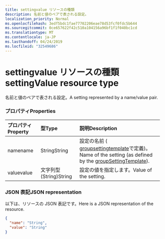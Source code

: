 ```yaml
---
title: settingvalue リソースの種類
description: 名前と値のペアで表される設定。
localization_priority: Normal
ms.openlocfilehash: 3edf5bdc1fae77702206eae78d53fcf0fdc5b644
ms.sourcegitcommit: 0ce657622f42c510a104156a96bf1f1f040bc1cd
ms.translationtype: MT
ms.contentlocale: ja-JP
ms.lasthandoff: 04/24/2019
ms.locfileid: "32549686"
---
```

# <a name="settingvalue-resource-type"></a><span data-ttu-id="7c18c-103">settingvalue リソースの種類</span><span class="sxs-lookup"><span data-stu-id="7c18c-103">settingValue resource type</span></span>

<span data-ttu-id="7c18c-104">名前と値のペアで表される設定。</span><span class="sxs-lookup"><span data-stu-id="7c18c-104">A setting represented by a name/value pair.</span></span>

### <a name="properties"></a><span data-ttu-id="7c18c-105">プロパティ</span><span class="sxs-lookup"><span data-stu-id="7c18c-105">Properties</span></span>

| <span data-ttu-id="7c18c-106">プロパティ</span><span class="sxs-lookup"><span data-stu-id="7c18c-106">Property</span></span> | <span data-ttu-id="7c18c-107">型</span><span class="sxs-lookup"><span data-stu-id="7c18c-107">Type</span></span> | <span data-ttu-id="7c18c-108">説明</span><span class="sxs-lookup"><span data-stu-id="7c18c-108">Description</span></span> |
|:---------------|:--------|:----------|
|<span data-ttu-id="7c18c-109">name</span><span class="sxs-lookup"><span data-stu-id="7c18c-109">name</span></span>|<span data-ttu-id="7c18c-110">String</span><span class="sxs-lookup"><span data-stu-id="7c18c-110">String</span></span>| <span data-ttu-id="7c18c-111">設定の名前 ( [groupsettingtemplate](groupsettingtemplate.md)で定義)。</span><span class="sxs-lookup"><span data-stu-id="7c18c-111">Name of the setting (as defined by the [groupSettingTemplate](groupsettingtemplate.md)).</span></span> |
|<span data-ttu-id="7c18c-112">value</span><span class="sxs-lookup"><span data-stu-id="7c18c-112">value</span></span>|<span data-ttu-id="7c18c-113">文字列型 (String)</span><span class="sxs-lookup"><span data-stu-id="7c18c-113">String</span></span>| <span data-ttu-id="7c18c-114">設定の値を指定します。</span><span class="sxs-lookup"><span data-stu-id="7c18c-114">Value of the setting.</span></span> |

### <a name="json-representation"></a><span data-ttu-id="7c18c-115">JSON 表記</span><span class="sxs-lookup"><span data-stu-id="7c18c-115">JSON representation</span></span>

<span data-ttu-id="7c18c-116">以下は、リソースの JSON 表記です。</span><span class="sxs-lookup"><span data-stu-id="7c18c-116">Here is a JSON representation of the resource.</span></span>

<!-- {
  "blockType": "resource",
  "optionalProperties": [

  ],
  "@odata.type": "microsoft.graph.settingValue"
}-->

```json
{
  "name": "String",
  "value": "String"
}

```


<!-- uuid: 8fcb5dbc-d5aa-4681-8e31-b001d5168d79
2015-10-25 14:57:30 UTC -->
<!-- {
  "type": "#page.annotation",
  "description": "settingValue resource",
  "keywords": "",
  "section": "documentation",
  "tocPath": ""
}-->
